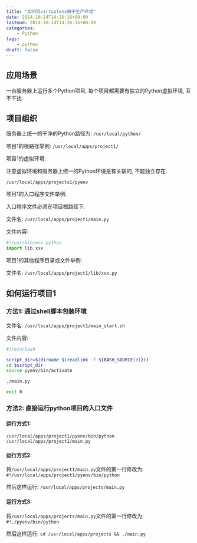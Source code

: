 ```yaml
---
title: "如何将virtualenv用于生产环境"
date: 2014-10-14T14:26:16+08:00
lastmod: 2014-10-14T14:26:16+08:00
categories:
    - Python
tags:
    - python
draft: false
---
```


## 应用场景

一台服务器上运行多个Python项目, 每个项目都需要有独立的Python虚拟环境, 互不干扰.

## 项目组织

服务器上统一的干净的Python路径为:
`/usr/local/python/`

项目1的根路径举例:
`/usr/local/apps/project1/`

项目1的虚拟环境:

注意虚拟环境和服务器上统一的Python环境是有关联的, 不能独立存在.

`/usr/local/apps/projects1/pyenv`

项目1的入口程序文件举例:

入口程序文件必须在项目根路径下.

文件名: `/usr/local/apps/project1/main.py`

文件内容:

```python
#!/usr/bin/env python
import lib.xxx
```

项目1的其他程序目录或文件举例:

文件名:
`/usr/local/apps/project1/lib/xxx.py`

## 如何运行项目1

### 方法1: 通过shell脚本包装环境

文件名: `/usr/local/apps/project1/main_start.sh`

文件内容:

```bash
#!/bin/bash

script_dir=$(dirname $(readlink -f ${BASH_SOURCE[0]}))
cd $script_dir
source pyenv/bin/activate

./main.py

exit 0
```

### 方法2: 直接运行python项目的入口文件

#### 运行方式1:

`/usr/local/apps/project1/pyenv/bin/python /usr/local/apps/project1/main.py`

#### 运行方式2:

将`/usr/local/apps/project1/main.py`文件的第一行修改为:
`#!/usr/local/apps/project1/pyenv/bin/python`

然后这样运行: `/usr/local/apps/projects/main.py`

#### 运行方式3:

将`/usr/local/apps/projects/main.py`文件的第一行修改为:
`#!./pyenv/bin/python`

然后这样运行: `cd /usr/local/apps/projects && ./main.py`

